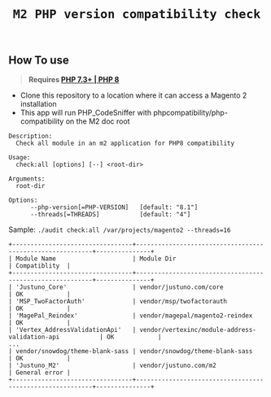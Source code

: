 <h1 align="center" style="border:none !important">
    <code>M2 PHP version compatibility check</code>
    <br>
    <br>
</h1>

## How To use
> **Requires [PHP 7.3+ | PHP 8](https://php.net/releases/)**
>
- Clone this repository to a location where it can access a Magento 2 installation
- This app will run PHP_CodeSniffer with phpcompatibility/php-compatibility on the M2 doc root
```
Description:
  Check all module in an m2 application for PHP8 compatibility

Usage:
  check:all [options] [--] <root-dir>

Arguments:
  root-dir

Options:
      --php-version[=PHP-VERSION]   [default: "8.1"]
      --threads[=THREADS]           [default: "4"]
```

Sample: `./audit check:all /var/projects/magento2 --threads=16`

```
+---------------------------------+----------------------------------------------------------+---------------+
| Module Name                     | Module Dir                                               | Compatiblity  |
+---------------------------------+----------------------------------------------------------+---------------+
| 'Justuno_Core'                  | vendor/justuno.com/core                                  | OK            |
| 'MSP_TwoFactorAuth'             | vendor/msp/twofactorauth                                 | OK            |
| 'MagePal_Reindex'               | vendor/magepal/magento2-reindex                          | OK            |
| 'Vertex_AddressValidationApi'   | vendor/vertexinc/module-address-validation-api           | OK            |
...
| vendor/snowdog/theme-blank-sass | vendor/snowdog/theme-blank-sass                          | OK            |
| 'Justuno_M2'                    | vendor/justuno.com/m2                                    | General error |
+---------------------------------+----------------------------------------------------------+---------------+
```
